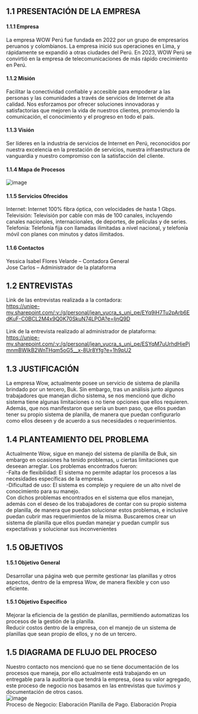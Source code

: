 ## 1.1 PRESENTACIÓN DE LA EMPRESA
#### 1.1.1 Empresa
La empresa WOW Perú fue fundada en 2022 por un grupo de empresarios peruanos y colombianos. La empresa inició sus operaciones en Lima, y rápidamente se expandió a 
otras ciudades del Perú. En 2023, WOW Perú se convirtió en la empresa de telecomunicaciones de más rápido crecimiento en Perú.
#### 1.1.2 Misión
Facilitar la conectividad confiable y accesible para empoderar a las personas y las comunidades a través de servicios de Internet de alta calidad. Nos esforzamos por 
ofrecer soluciones innovadoras y satisfactorias que mejoren la vida de nuestros clientes, promoviendo la comunicación, el conocimiento y el progreso en todo el país.
#### 1.1.3 Visión
Ser líderes en la industria de servicios de Internet en Perú, reconocidos por nuestra excelencia en la prestación de servicios, nuestra infraestructura de vanguardia y nuestro 
compromiso con la satisfacción del cliente. 
#### 1.1.4 Mapa de Procesos
![image](https://github.com/JordanLau21/DBD-Grupo2---23-2/assets/144966702/3b103888-7af2-46c2-a32b-19ea50e0ea31) <br>
#### 1.1.5 Servicios Ofrecidos 
Internet: Internet 100% fibra óptica, con velocidades de hasta 1 Gbps. <br>
Televisión: Televisión por cable con más de 100 canales, incluyendo canales nacionales, internacionales, de deportes, de películas y de series. <br>
Telefonía: Telefonía fija con llamadas ilimitadas a nivel nacional, y telefonía móvil con planes con minutos y datos ilimitados.
#### 1.1.6 Contactos
Yessica Isabel Flores Velarde – Contadora General <br>
Jose Carlos – Administrador de la plataforma
## 1.2 ENTREVISTAS
Link de las entrevistas realizada a la contadora: <br>
https://unipe-my.sharepoint.com/:v:/g/personal/jean_yucra_s_uni_pe/EYq9iH7Tu2pArb6EdKuF-C0BCL2M4x9Q0K70SkuN74LPOA?e=ljnQ9D <br>
<br>
Link de la entrevista realizado al administrador de plataforma: <br>
https://unipe-my.sharepoint.com/:v:/g/personal/jean_yucra_s_uni_pe/ESYqM7uUrhdHiePjmnmBWIkB2WnTHqm5oG5__x-8Ur8Yfg?e=1h9pU2 <br>

## 1.3 JUSTIFICACIÓN
La empresa Wow, actualmente posee un servicio de sistema de planilla brindado por un tercero, Buk. Sin embargo, tras un análisis junto algunos trabajadores que manejan 
dicho sistema, se nos mencionó que dicho sistema tiene algunas limitaciones o no tiene opciones que ellos requieren. Además, que nos manifestaron que sería un buen paso, 
que ellos puedan tener su propio sistema de planilla, de manera que puedan configurarlo como ellos deseen y de acuerdo a sus necesidades o requerimientos.

## 1.4 PLANTEAMIENTO DEL PROBLEMA
Actualmente Wow, sigue en manejo del sistema de planilla de Buk, sin embargo en ocasiones ha tenido problemas, u ciertas limitaciones que deseean arreglar. Los
problemas encontrados fueron: <br>
-Falta de flexibilidad: El sistema no permite adaptar los procesos a las necesidades específicas de la empresa.<br>
-Dificultad de uso: El sistema es complejo y requiere de un alto nivel de conocimiento para su manejo.<br>
Con dichos problemas encontrados en el sistema que ellos manejan, además con el deseo de los trabajadores de contar con su propio sistema de planilla, de manera que 
puedan solucionar estos problemas, e inclusive puedan cubrir mas requerimientos de la misma. Buscaremos crear un sistema de planilla que ellos puedan manejar y puedan 
cumplir sus expectativas y solucionar sus inconvenientes

## 1.5 OBJETIVOS
#### 1.5.1 Objetivo General
Desarrollar una página web que permite gestionar las planillas y otros aspectos, dentro de la empresa Wow, de manera flexible y con uso eficiente. 

#### 1.5.1 Objetivo Específico
Mejorar la eficiencia de la gestión de planillas, permitiendo automatizas los procesos de la gestión de la planilla.<br>
Reducir costos dentro de la empresa, con el manejo de un sistema de planillas que sean propio de ellos, y no de un tercero.

## 1.5 DIAGRAMA DE FLUJO DEL PROCESO
Nuestro contacto nos mencionó que no se tiene documentación de los procesos que maneja, por ello actualmente está trabajando en un entregable para la auditoría que 
tendrá la empresa, ósea su valor agregado, este proceso de negocio nos basamos en las entrevistas que tuvimos y documentación de otros casos.<br>
![image](https://github.com/JordanLau21/DBD-Grupo2---23-2/assets/144966702/8351b1ad-50f4-45da-b9c5-c4cb9493d330) <br>
Proceso de Negocio: Elaboración Planilla de Pago. Elaboración Propia


